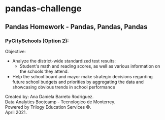 # pandas-challenge
## Pandas Homework - Pandas, Pandas, Pandas

### PyCitySchools (Option 2):
Objective: 
* Analyze the district-wide standardized test results:
  * Student's math and reading scores, as well as various information on the schools they attend.
* Help the school board and mayor make strategic decisions regarding future school budgets and priorities by aggregating the data and showcasing obvious trends in school performance


Created by: Ana Daniela Barreto Rodriguez.\
Data Analytics Bootcamp - Tecnologico de Monterrey.\
Powered by Trilogy Education Services ©.\
April 2021.



